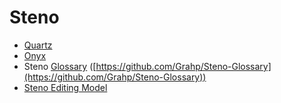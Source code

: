 # Steno

- [Quartz](quartz.md)
- [Onyx](onyx.md)
- Steno [Glossary](glossaries.md) ([https://github.com/Grahp/Steno-Glossary](https://github.com/Grahp/Steno-Glossary))
- [Steno Editing Model](steno-editing-model.md)
